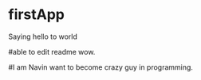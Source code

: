 # firstApp
Saying hello to world

#able to edit readme wow.

#I am Navin want to become crazy guy in programming.

